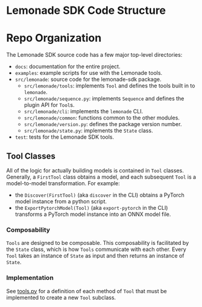 # Lemonade SDK Code Structure

# Repo Organization

The Lemonade SDK source code has a few major top-level directories:
- `docs`: documentation for the entire project.
- `examples`: example scripts for use with the Lemonade tools.
- `src/lemonade`: source code for the lemonade-sdk package.
  - `src/lemonade/tools`: implements `Tool` and defines the tools built in to `lemonade`.
  - `src/lemonade/sequence.py`: implements `Sequence` and defines the plugin API for `Tool`s.
  - `src/lemonade/cli`: implements the `lemonade` CLI.
  - `src/lemonade/common`: functions common to the other modules.
  - `src/lemonade/version.py`: defines the package version number.
  - `src/lemonade/state.py`: implements the `State` class.
- `test`: tests for the Lemonade SDK tools.

## Tool Classes

All of the logic for actually building models is contained in `Tool` classes. Generally, a `FirstTool` class obtains a model, and each subsequent `Tool` is a model-to-model transformation. For example:
- the `Discover(FirstTool)` (aka `discover` in the CLI) obtains a PyTorch model instance from a python script.
- the `ExportPytorchModel(Tool)` (aka `export-pytorch` in the CLI) transforms a PyTorch model instance into an ONNX model file.

### Composability

`Tools` are designed to be composable. This composability is facilitated by the `State` class, which is how `Tools` communicate with each other. Every `Tool` takes an instance of `State` as input and then returns an instance of `State`.

### Implementation

See [tools.py](https://github.com/lemonade-sdk/lemonade/blob/main/src/lemonade/tools/tool.py) for a definition of each method of `Tool` that must be implemented to create a new `Tool` subclass.
